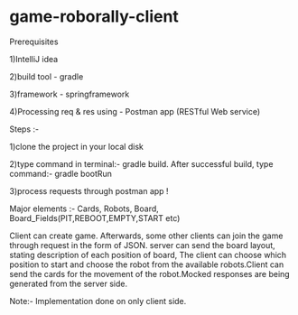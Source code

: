 # game-roborally-client

Prerequisites 

1)IntelliJ idea

2)build tool - gradle

3)framework  - springframework

4)Processing req & res using - Postman app (RESTful Web service)

Steps :-

1)clone the project in your local disk

2)type command in terminal:- gradle build. After successful build, type command:- gradle bootRun

3)process requests through postman app !

Major elements :-  Cards, Robots, Board, Board_Fields(PIT,REBOOT,EMPTY,START etc)

Client can create game. Afterwards, some other clients can join the game through request in the form of JSON. server can send the board layout, stating description of each position of board, The client can choose which position to start and choose the robot from the available robots.Client can send the cards for the movement of the robot.Mocked responses are being generated from the server side.

Note:- Implementation done on only client side.
